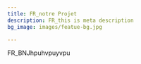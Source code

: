 ```yaml
---
title: FR_notre Projet
description: FR_this is meta description
bg_image: images/featue-bg.jpg

---
```

FR_BNJhpuhvpuyvpu
